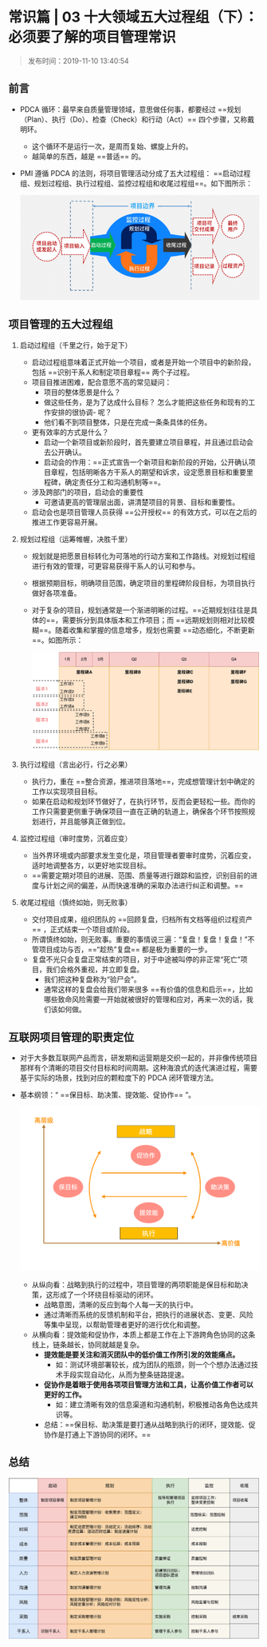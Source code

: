 # 常识篇 | 03 十大领域五大过程组（下）：必须要了解的项目管理常识

> 发布时间：2019-11-10 13:40:54

## 前言

- PDCA 循环：最早来自质量管理领域，意思做任何事，都要经过 ==规划（Plan）、执行（Do）、检查（Check）和行动（Act）== 四个步骤，又称戴明环。
    - 这个循环不是运行一次，是周而复始、螺旋上升的。
    - 越简单的东西，越是 ==普适== 的。
- PMI 遵循 PDCA 的法则，将项目管理活动分成了五大过程组： ==启动过程组、规划过程组、执行过程组、监控过程组和收尾过程组==。如下图所示：

    ![](../assets/4.jpg)


## 项目管理的五大过程组

1. 启动过程组（千里之行，始于足下）
    - 启动过程组意味着正式开始一个项目，或者是开始一个项目中的新阶段，包括 ==识别干系人和制定项目章程== 两个子过程。
    - 项目目推进困难，配合意愿不高的常见疑问：
        - 项目的整体愿景是什么？
        - 做这些任务，是为了达成什么目标？
        怎么才能把这些任务和现有的工作安排的很协调- 呢？
        - 他们看不到项目整体，只是在完成一条条具体的任务。
    - 更有效率的方式是什么？
        - 启动一个新项目或新阶段时，首先要建立项目章程，并且通过启动会去公开确认。
        - 启动会的作用：==正式宣告一个新项目和新阶段的开始，公开确认项目章程，包括明晰各方干系人的期望和诉求，设定愿景目标和重要里程碑，确定责任分工和沟通机制等==。
    - 涉及跨部门的项目，启动会的重要性
        - 可邀请更高的管理层出面，讲清楚项目的背景、目标和重要性。
    - 启动会也是项目管理人员获得 ==公开授权== 的有效方式，可以在之后的推进工作更容易开展。
2. 规划过程组（运筹帷幄，决胜千里）
    - 规划就是把愿景目标转化为可落地的行动方案和工作路线。对规划过程组进行有效的管理，可更容易获得干系人的认可和参与。
    - 根据预期目标，明确项目范围，确定项目的里程碑阶段目标，为项目执行做好各项准备。
    - 对于复杂的项目，规划通常是一个渐进明晰的过程。==近期规划往往是具体的==，需要拆分到具体版本和工作项目；而 ==远期规划则相对比较模糊==。随着收集和掌握的信息增多，规划也需要 ==动态细化，不断更新==。如图所示：

        ![](../assets/5.jpg)

3. 执行过程组（言出必行，行之必果）
    - 执行力，重在 ==整合资源，推进项目落地==，完成想管理计划中确定的工作以实现项目目标。
    - 如果在启动和规划环节做好了，在执行环节，反而会更轻松一些。而你的工作只需要更侧重于确保项目一直在正确的轨道上，确保各个环节按照规划进行，并且能够真正做到位。
4. 监控过程组（审时度势，沉着应变）
    - 当外界环境或内部要求发生变化是，项目管理者要审时度势，沉着应变，适时地调整各方，以更好地实现目标。
    - ==需要定期对项目的进展、范围、质量等进行跟踪和监控，识别目前的进度与计划之间的偏差，从而快速准确的采取办法进行纠正和调整。==
5. 收尾过程组（慎终如始，则无败事）
    - 交付项目成果，组织团队的 ==回顾复盘，归档所有文档等组织过程资产== ，正式结束一个项目或阶段。
    - 所谓慎终如始，则无败事。重要的事情说三遍：“复盘！复盘！复盘！”不管项目成功与否，==“趁热”复盘== 都是极为重要的一步。
    - 复盘不光只会复盘正常结束的项目，对于中途被叫停的非正常“死亡”项目，我们会格外重视，并立即复盘。
        - 我们把这种复盘称为“验尸会”。
        - 通常这样的复盘会给我们带来很多 ==有价值的信息和启示==，比如哪些致命风险需要一开始就被很好的管理和应对，再来一次的话，我们该如何做。

## 互联网项目管理的职责定位
 
- 对于大多数互联网产品而言，研发期和运营期是交织一起的，并非像传统项目那样有个清晰的项目交付目标和时间周期。这种海浪式的迭代演进过程，需要基于实际的场景，找到对应的颗粒度下的 PDCA 闭环管理方法。
- 基本纲领：“ ==保目标、助决策、提效能、促协作== ”。

    ![](../assets/6.png)

    - 从纵向看：战略到执行的过程中，项目管理的两项职能是保目标和助决策，这形成了一个环绕目标驱动的闭环。
        - 战略意图，清晰的反应到每个人每一天的执行中。
        - 通过清晰而系统的反馈机制和平台，把执行的进展状态、变更、风险等集中呈现，以帮助管理者更好的进行优化和调整。
    - 从横向看：提效能和促协作，本质上都是工作在上下游跨角色协同的这条线上，链条越长，协同就越是复杂。
        - **提效能是要关注和消灭团队中的低价值工作所引发的效能痛点。**
            - 如：测试环境部署较长，成为团队的瓶颈，则一个个想办法通过技术手段实现自动化，从而为整条链路提速。
        - **促协作是着眼于使用各项项目管理方法和工具，让高价值工作者可以更好的工作。**
            - 如：建立清晰有效的信息渠道和沟通机制，积极推动各角色达成共识等。
        - 总结：==保目标、助决策是要打通从战略到执行的闭环，提效能、促协作是打通上下游协同的闭环。==

## 总结

![](../assets/7.jpg)
